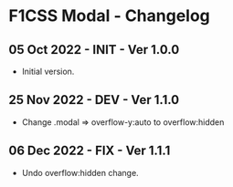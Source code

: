 # F1CSS Modal - Changelog

## 05 Oct 2022 - INIT - Ver 1.0.0
  - Initial version.

## 25 Nov 2022 - DEV - Ver 1.1.0
  - Change .modal => overflow-y:auto to overflow:hidden  

## 06 Dec 2022 - FIX - Ver 1.1.1
  - Undo overflow:hidden change.

